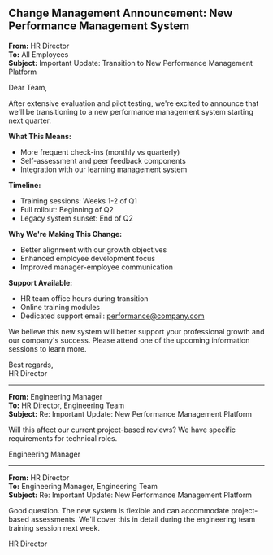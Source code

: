 ## Change Management Announcement: New Performance Management System

**From:** HR Director  
**To:** All Employees  
**Subject:** Important Update: Transition to New Performance Management Platform  

Dear Team,

After extensive evaluation and pilot testing, we're excited to announce that we'll be transitioning to a new performance management system starting next quarter.

**What This Means:**  
- More frequent check-ins (monthly vs quarterly)  
- Self-assessment and peer feedback components  
- Integration with our learning management system  

**Timeline:**  
- Training sessions: Weeks 1-2 of Q1  
- Full rollout: Beginning of Q2  
- Legacy system sunset: End of Q2  

**Why We're Making This Change:**  
- Better alignment with our growth objectives  
- Enhanced employee development focus  
- Improved manager-employee communication  

**Support Available:**  
- HR team office hours during transition  
- Online training modules  
- Dedicated support email: performance@company.com  

We believe this new system will better support your professional growth and our company's success. Please attend one of the upcoming information sessions to learn more.

Best regards,  
HR Director  

---

**From:** Engineering Manager  
**To:** HR Director, Engineering Team  
**Subject:** Re: Important Update: New Performance Management Platform  

Will this affect our current project-based reviews? We have specific requirements for technical roles.

Engineering Manager  

---

**From:** HR Director  
**To:** Engineering Manager, Engineering Team  
**Subject:** Re: Important Update: New Performance Management Platform  

Good question. The new system is flexible and can accommodate project-based assessments. We'll cover this in detail during the engineering team training session next week.

HR Director
